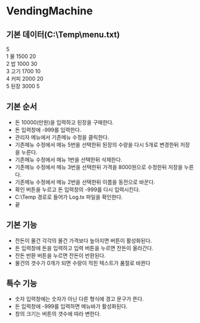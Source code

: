 # VendingMachine
## 기본 데이터(C:\Temp\menu.txt)
5  
1 물 1500 20  
2 밥 1000 30  
3 고기 1700 10  
4 커피 2000 20  
5 된장 3000 5  

## 기본 순서
- 돈 10000(만원)을 입력하고 된장을 구매한다.
- 돈 입력창에 -999를 입력한다.
- 관리자 메뉴에서 기존메뉴 수정을 클릭한다.
- 기존메뉴 수정에서 메뉴 5번을 선택한뒤 된장의 수량을 다시 5개로 변경한뒤 저장을 누른다.
- 기존메뉴 수정에서 메뉴 1번을 선택한뒤 삭제한다.
- 기존메뉴 수정에서 메뉴 3번을 선택한뒤 가격을 8000원으로 수정한뒤 저장을 누른다.
- 기존메뉴 수정에서 메뉴 2번을 선택한뒤 이름을 동전으로 바꾼다.
- 확인 버튼을 누르고 돈 입력창의 -999를 다시 입력시킨다.
- C:\Temp 경로로 들어가 Log.tx 파일을 확인한다.
- 끝

## 기본 기능
- 잔돈이 물건 각각의 물건 가격보다 높아지면 버튼이 활성화된다.
- 돈 입력창에 돈을 입력하고 입력 버튼을 누르면 잔돈이 올라간다.
- 잔돈 반환 버튼을 누르면 잔돈이 반환된다.
- 물건의 갯수가 0개가 되면 수량이 적힌 텍스트가 품절로 바뀐다

## 특수 기능
- 숫자 입력창에는 숫자가 아닌 다른 형식에 경고 문구가 뜬다.
- 돈 입력창에 -999를 입력하면 메뉴바가 활성화된다.
- 창의 크기는 버튼의 갯수에 따라 변한다.

